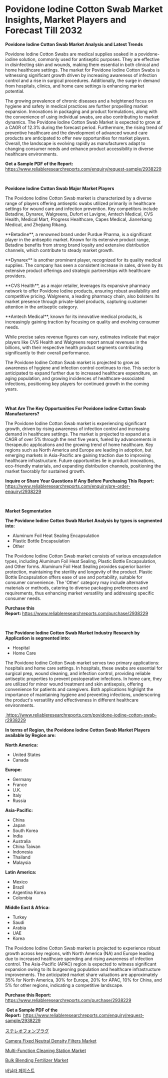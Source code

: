 <p><h1>Povidone Iodine Cotton Swab Market Insights, Market Players and Forecast Till 2032</h1></p><p><strong>Povidone Iodine Cotton Swab Market Analysis and Latest Trends</strong></p>
<p><p>Povidone Iodine Cotton Swabs are medical supplies soaked in a povidone-iodine solution, commonly used for antiseptic purposes. They are effective in disinfecting skin and wounds, making them essential in both clinical and home healthcare settings. The market for Povidone Iodine Cotton Swabs is witnessing significant growth driven by increasing awareness of infection control and a rise in surgical procedures. Additionally, the surge in demand from hospitals, clinics, and home care settings is enhancing market potential.</p><p>The growing prevalence of chronic diseases and a heightened focus on hygiene and safety in medical practices are further propelling market expansion. Innovations in packaging and product formulations, along with the convenience of using individual swabs, are also contributing to market dynamics. The Povidone Iodine Cotton Swab Market is expected to grow at a CAGR of 12.3% during the forecast period. Furthermore, the rising trend of preventive healthcare and the development of advanced wound care products are anticipated to offer new opportunities for market players. Overall, the landscape is evolving rapidly as manufacturers adapt to changing consumer needs and enhance product accessibility in diverse healthcare environments.</p></p>
<p><strong>Get a Sample PDF of the Report:&nbsp;</strong> <a href="https://www.reliableresearchreports.com/enquiry/request-sample/2938229?utm_campaign=38&utm_medium=2&utm_source=Github&utm_content=ia&utm_term=15032025&utm_id=povidone-iodine-cotton-swab">https://www.reliableresearchreports.com/enquiry/request-sample/2938229</a></p>
<p>&nbsp;</p>
<p><strong>Povidone Iodine Cotton Swab Major Market Players</strong></p>
<p><p>The Povidone Iodine Cotton Swab market is characterized by a diverse range of players offering antiseptic swabs utilized primarily in healthcare settings for wound care and infection prevention. Key competitors include Betadine, Dynarex, Walgreens, Dufort et Lavigne, Amtech Medical, CVS Health, Medical Mart, Progress Healthcare, Capes Medical, Jianerkang Medical, and Zhejiang Rikang.</p><p>**Betadine**, a renowned brand under Purdue Pharma, is a significant player in the antiseptic market. Known for its extensive product range, Betadine benefits from strong brand loyalty and extensive distribution channels, which contribute to steady market growth. </p><p>**Dynarex** is another prominent player, recognized for its quality medical supplies. The company has seen a consistent increase in sales, driven by its extensive product offerings and strategic partnerships with healthcare providers. </p><p>**CVS Health**, as a major retailer, leverages its expansive pharmacy network to offer Povidone Iodine products, ensuring robust availability and competitive pricing. Walgreens, a leading pharmacy chain, also bolsters its market presence through private-label products, capturing customer attention in the antiseptic category.</p><p>**Amtech Medical**, known for its innovative medical products, is increasingly gaining traction by focusing on quality and evolving consumer needs. </p><p>While precise sales revenue figures can vary, estimates indicate that major players like CVS Health and Walgreens report annual revenues in the billions, with their respective health product segments contributing significantly to their overall performance. </p><p>The Povidone Iodine Cotton Swab market is projected to grow as awareness of hygiene and infection control continues to rise. This sector is anticipated to expand further due to increased healthcare expenditure, an aging population, and growing incidences of healthcare-associated infections, positioning key players for continued growth in the coming years.</p></p>
<p>&nbsp;</p>
<p><strong>What Are The Key Opportunities For Povidone Iodine Cotton Swab Manufacturers?</strong></p>
<p><p>The Povidone Iodine Cotton Swab market is experiencing significant growth, driven by rising awareness of infection control and increasing demand in healthcare settings. The market is projected to expand at a CAGR of over 5% through the next five years, fueled by advancements in therapeutic applications and the growing trend of home healthcare. Key regions such as North America and Europe are leading in adoption, but emerging markets in Asia-Pacific are gaining traction due to improving healthcare infrastructure. Future opportunities lie in product innovations, eco-friendly materials, and expanding distribution channels, positioning the market favorably for sustained growth.</p></p>
<p><strong>Inquire or Share Your Questions If Any Before Purchasing This Report:</strong> <a href="https://www.reliableresearchreports.com/enquiry/pre-order-enquiry/2938229?utm_campaign=38&utm_medium=2&utm_source=Github&utm_content=ia&utm_term=15032025&utm_id=povidone-iodine-cotton-swab">https://www.reliableresearchreports.com/enquiry/pre-order-enquiry/2938229</a></p>
<p>&nbsp;</p>
<p><strong>Market Segmentation</strong></p>
<p><strong>The Povidone Iodine Cotton Swab Market Analysis by types is segmented into:</strong></p>
<p><ul><li>Aluminum Foil Heat Sealing Encapsulation</li><li>Plastic Bottle Encapsulation</li><li>Other</li></ul></p>
<p><p>The Povidone Iodine Cotton Swab market consists of various encapsulation types, including Aluminum Foil Heat Sealing, Plastic Bottle Encapsulation, and Other forms. Aluminum Foil Heat Sealing provides superior barrier protection, maintaining the sterility and longevity of the product. Plastic Bottle Encapsulation offers ease of use and portability, suitable for consumer convenience. The 'Other' category may include alternative materials or methods, catering to diverse packaging preferences and requirements, thus enhancing market versatility and addressing specific consumer needs.</p></p>
<p><strong>Purchase this Report:&nbsp;</strong><a href="https://www.reliableresearchreports.com/purchase/2938229?utm_campaign=38&utm_medium=2&utm_source=Github&utm_content=ia&utm_term=15032025&utm_id=povidone-iodine-cotton-swab">https://www.reliableresearchreports.com/purchase/2938229</a></p>
<p>&nbsp;</p>
<p><strong>The Povidone Iodine Cotton Swab Market Industry Research by Application is segmented into:</strong></p>
<p><ul><li>Hospital</li><li>Home Care</li></ul></p>
<p><p>The Povidone Iodine Cotton Swab market serves two primary applications: hospitals and home care settings. In hospitals, these swabs are essential for surgical prep, wound cleaning, and infection control, providing reliable antiseptic properties to prevent postoperative infections. In home care, they are utilized for minor wound treatment and skin antisepsis, offering convenience for patients and caregivers. Both applications highlight the importance of maintaining hygiene and preventing infections, underscoring the product's versatility and effectiveness in different healthcare environments.</p></p>
<p><a href="https://www.reliableresearchreports.com/povidone-iodine-cotton-swab-r2938229?utm_campaign=38&utm_medium=2&utm_source=Github&utm_content=ia&utm_term=15032025&utm_id=povidone-iodine-cotton-swab">&nbsp;https://www.reliableresearchreports.com/povidone-iodine-cotton-swab-r2938229</a></p>
<p><strong>In terms of Region, the Povidone Iodine Cotton Swab Market Players available by Region are:</strong></p>
<p>
    <p> <strong> North America: </strong>
        <ul>
            <li>United States</li>
            <li>Canada</li>
        </ul>
        </p> 
    <p> <strong> Europe: </strong>
        <ul>
            <li>Germany</li>
            <li>France</li>
            <li>U.K.</li>
            <li>Italy</li>
            <li>Russia</li>
        </ul>
        </p> 
    <p> <strong> Asia-Pacific: </strong>
        <ul>
            <li>China</li>
            <li>Japan</li>
            <li>South Korea</li>
            <li>India</li>
            <li>Australia</li>
            <li>China Taiwan</li>
            <li>Indonesia</li>
            <li>Thailand</li>
            <li>Malaysia</li>
        </ul>
        </p> 
    <p> <strong> Latin America: </strong>
        <ul>
            <li>Mexico</li>
            <li>Brazil</li>
            <li>Argentina Korea</li>
            <li>Colombia</li>
        </ul>
        </p> 
    <p> <strong> Middle East & Africa: </strong>
        <ul>
            <li>Turkey</li>
            <li>Saudi</li>
            <li>Arabia</li>
            <li>UAE</li>
            <li>Korea</li>
        </ul>
    </p>
    </p>
<p><p>The Povidone Iodine Cotton Swab market is projected to experience robust growth across key regions, with North America (NA) and Europe leading due to increased healthcare spending and rising awareness of infection control. The Asia-Pacific (APAC) region is expected to witness significant expansion owing to its burgeoning population and healthcare infrastructure improvements. The anticipated market share valuations are approximately 35% for North America, 30% for Europe, 20% for APAC, 10% for China, and 5% for other regions, indicating a competitive landscape.</p></p>
<p><strong>Purchase this Report: </strong><a href="https://www.reliableresearchreports.com/purchase/2938229?utm_campaign=38&utm_medium=2&utm_source=Github&utm_content=ia&utm_term=15032025&utm_id=povidone-iodine-cotton-swab">https://www.reliableresearchreports.com/purchase/2938229</a></p>
<p>&nbsp;<strong>Get a Sample PDF of the Report:&nbsp;&nbsp;</strong><a href="https://www.reliableresearchreports.com/enquiry/request-sample/2938229?utm_campaign=38&utm_medium=2&utm_source=Github&utm_content=ia&utm_term=15032025&utm_id=povidone-iodine-cotton-swab">https://www.reliableresearchreports.com/enquiry/request-sample/2938229</a></p>
<p><strong></strong></p>
<p><p><a href="https://github.com/mohamedbakry57/Market-Research-Report-List-7/blob/main/541717444880.md?utm_campaign=38&utm_medium=2&utm_source=Github&utm_content=ia&utm_term=15032025&utm_id=povidone-iodine-cotton-swab">ステレオフォンプラグ</a></p><p><a href="https://github.com/reahmmunises/Market-Research-Report-List-1/blob/main/camera-fixed-neutral-density-filters-market.md?utm_campaign=38&utm_medium=2&utm_source=Github&utm_content=ia&utm_term=15032025&utm_id=povidone-iodine-cotton-swab">Camera Fixed Neutral Density Filters Market</a></p><p><a href="https://github.com/jugutstam/Market-Research-Report-List-1/blob/main/multi-function-cleaning-station-market.md?utm_campaign=38&utm_medium=2&utm_source=Github&utm_content=ia&utm_term=15032025&utm_id=povidone-iodine-cotton-swab">Multi-Function Cleaning Station Market</a></p><p><a href="https://github.com/moratronak3q/Market-Research-Report-List-1/blob/main/bulk-blending-fertilizer-market.md?utm_campaign=38&utm_medium=2&utm_source=Github&utm_content=ia&utm_term=15032025&utm_id=povidone-iodine-cotton-swab">Bulk Blending Fertilizer Market</a></p><p><a href="https://github.com/laholand/Market-Research-Report-List-7/blob/main/309145845588.md?utm_campaign=38&utm_medium=2&utm_source=Github&utm_content=ia&utm_term=15032025&utm_id=povidone-iodine-cotton-swab">바닐라 페이스트</a></p></p>